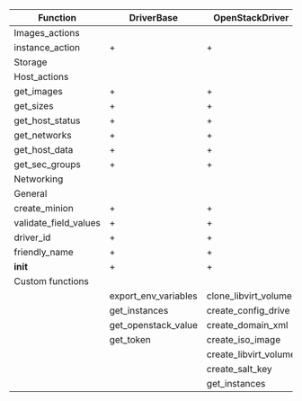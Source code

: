Function|DriverBase|OpenStackDriver|LibVirtDriver|GenericDriver|CenturyLinkDriver
---|---|---|---|---|---
Images_actions|
instance_action|+|+|+|-|-
Storage|
Host_actions|
get_images|+|+|+|-|-
get_sizes|+|+|+|-|-
get_host_status|+|+|+|-|-
get_networks|+|+|+|-|-
get_host_data|+|+|+|-|-
get_sec_groups|+|+|+|-|-
Networking|
General|
create_minion|+|+|+|-|-
validate_field_values|+|+|+|-|-
driver_id|+|+|+|+|+
friendly_name|+|+|+|-|+
__init__|+|+|+|-|-
Custom functions|
||export_env_variables|clone_libvirt_volume||get_token
||get_instances|create_config_drive||get_url_value
||get_openstack_value|create_domain_xml||
||get_token|create_iso_image||
|||create_libvirt_volume||
|||create_salt_key||
|||get_instances||
